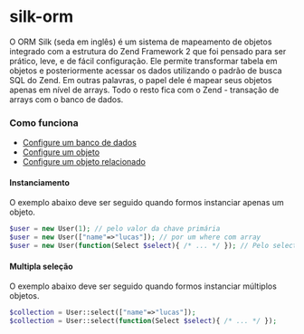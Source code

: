 # silk-orm

O ORM Silk (seda em inglês) é um sistema de mapeamento de objetos integrado com a estrutura do Zend Framework 2
que foi pensado para ser prático, leve, e de fácil configuração. Ele permite transformar tabela em objetos e posteriormente
acessar os dados utilizando o padrão de busca SQL do Zend. Em outras palavras, o papel dele é mapear seus objetos apenas
em nível de arrays. Todo o resto fica com o Zend - transação de arrays com o banco de dados.

### Como funciona

* [Configure um banco de dados](https://gist.github.com/hamboldt/b873f19576623f06607a)
* [Configure um objeto](https://gist.github.com/hamboldt/ad2ed7cf50c028b57373)
* [Configure um objeto relacionado](https://gist.github.com/hamboldt/463eab6bbb92559ee2cb)

#### Instanciamento
O exemplo abaixo deve ser seguido quando formos instanciar apenas um objeto.
```php
$user = new User(1); // pelo valor da chave primária
$user = new User(["name"=>"lucas"]); // por um where com array
$user = new User(function(Select $select){ /* ... */ }); // Pelo select do zf2
```
#### Multipla seleção
O exemplo abaixo deve ser seguido quando formos instanciar múltiplos objetos.
```php
$collection = User::select(["name"=>"lucas"]);
$collection = User::select(function(Select $select){ /* ... */ });
```
